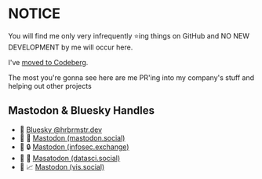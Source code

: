 # NOTICE

You will find me only very infrequently ⭐️ing things on GitHub and NO NEW DEVELOPMENT by me will occur here.

I've [moved to Codeberg](https://codeberg.org/hrbrmstr).

The most you're gonna see here are me PR'ing into my company's stuff and helping out other projects

## Mastodon & Bluesky Handles

- 🦋 <a rel="me" rel="nofollow" href="https://bsky.app/profile/hrbrmstr.dev">Bluesky @hrbrmstr.dev</a>
- 🐘 🐘 <a rel="me" rel="nofollow" href="https://mastodon.social/@hrbrmstr">Mastodon (mastodon.social)</a>
- 🐘 🔒 <a rel="me" rel="nofollow" href="https://infosec.exchange/@hrbrmstr">Mastodon (infosec.exchange)</a>
- 🐘 🔬 <a rel="me" rel="nofollow" href="https://datasci.social/@hrbrmstr">Masatodon (datasci.social)</a>
- 🐘 📈 <a rel="me" rel="nofollow" href="https://vis.social/@hrbrmstr">Mastodon (vis.social)</a>
